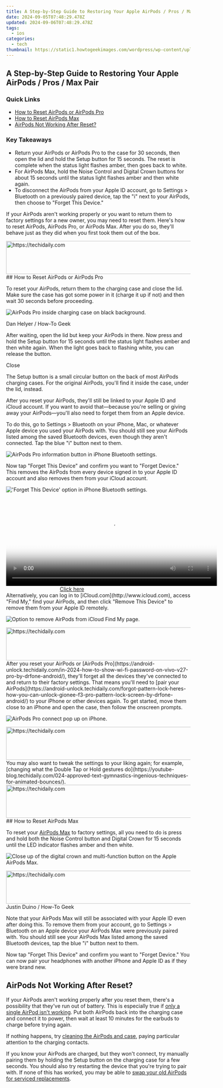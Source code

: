 ```yaml
---
title: A Step-by-Step Guide to Restoring Your Apple AirPods / Pros / Max Pair
date: 2024-09-05T07:48:29.478Z
updated: 2024-09-06T07:48:29.478Z
tags:
  - ios
categories:
  - tech
thumbnail: https://static1.howtogeekimages.com/wordpress/wp-content/uploads/2019/08/airpods_pro_featured.jpg
---
```


## A Step-by-Step Guide to Restoring Your Apple AirPods / Pros / Max Pair

### Quick Links

* [How to Reset AirPods or AirPods Pro](https://youtube-videos.techidaily.com/new-earning-big-on-youtube-shorts-must-haves-opportunities-and-more/)
* [How to Reset AirPods Max](https://screen-mirroring-recording.techidaily.com/new-proven-approaches-to-sound-recording-on-computers/)
* [AirPods Not Working After Reset?](https://bypass-frp.techidaily.com/how-can-we-bypass-nubia-z50s-pro-frp-by-drfone-android/)

### Key Takeaways

* Return your AirPods or AirPods Pro to the case for 30 seconds, then open the lid and hold the Setup button for 15 seconds. The reset is complete when the status light flashes amber, then goes back to white.
* For AirPods Max, hold the Noise Control and Digital Crown buttons for about 15 seconds until the status light flashes amber and then white again.
* To disconnect the AirPods from your Apple ID account, go to Settings > Bluetooth on a previously paired device, tap the "i" next to your AirPods, then choose to "Forget This Device."

 If your AirPods aren't working properly or you want to return them to factory settings for a new owner, you may need to reset them. Here's how to reset AirPods, AirPods Pro, or AirPods Max. After you do so, they'll behave just as they did when you first took them out of the box.

<!-- affiliate ads begin -->
<a href="https://appsumo.8odi.net/c/5597632/2030395/7443" target="_top" id="2030395">
  <img src="//a.impactradius-go.com/display-ad/7443-2030395" border="0" alt="https://techidaily.com" width="728" height="90"/>
</a>
<img height="0" width="0" src="https://appsumo.8odi.net/i/5597632/2030395/7443" style="position:absolute;visibility:hidden;" border="0" />
<!-- affiliate ads end -->
##  How to Reset AirPods or AirPods Pro

 To reset your AirPods, return them to the charging case and close the lid. Make sure the case has got some power in it (charge it up if not) and then wait 30 seconds before proceeding.

![AirPods Pro inside charging case on black background.](https://static1.howtogeekimages.com/wordpress/wp-content/uploads/2024/04/airpods-pro-inside-charging-case-on-black-background.jpg) 

Dan Helyer / How-To Geek

 After waiting, open the lid but keep your AirPods in there. Now press and hold the Setup button for 15 seconds until the status light flashes amber and then white again. When the light goes back to flashing white, you can release the button.

Close 

 The Setup button is a small circular button on the back of most AirPods charging cases. For the original AirPods, you'll find it inside the case, under the lid, instead.

 After you reset your AirPods, they'll still be linked to your Apple ID and iCloud account. If you want to avoid that—because you're selling or giving away your AirPods—you'll also need to forget them from an Apple device.

 To do this, go to Settings > Bluetooth on your iPhone, Mac, or whatever Apple device you used your AirPods with. You should still see your AirPods listed among the saved Bluetooth devices, even though they aren't connected. Tap the blue "i" button next to them.

![AirPods Pro information button in iPhone Bluetooth settings.](https://static1.howtogeekimages.com/wordpress/wp-content/uploads/2024/04/airpods-pro-information-button-in-iphone-bluetooth-settings.png) 

 Now tap "Forget This Device" and confirm you want to "Forget Device." This removes the AirPods from every device signed in to your Apple ID account and also removes them from your iCloud account.

!['Forget This Device' option in iPhone Bluetooth settings.](https://static1.howtogeekimages.com/wordpress/wp-content/uploads/2024/04/forget-this-device-option-in-iphone-bluetooth-settings.png) 

<!-- affiliate ads begin -->
<span id="1983549">
					<video width="576" height="240" style="cursor:pointer"
           poster="//a.impactradius-go.com/display-clicktoplayimage/1983549.png"
           onclick="if(!this.playClicked){this.play();this.setAttribute('controls',true);this.playClicked=true;}">
	   <source src="//a.impactradius-go.com/display-ad/22993-1983549">
	   <img src="//a.impactradius-go.com/display-clicktoplayimage/1983549.png" style="border: none; height: 100%; width: 100%; object-fit: contain">
	</video>
	<div style="width:360px;text-align:center"><a href="javascript:window.open(decodeURIComponent('https%3A%2F%2Fhomestyler.sjv.io%2Fc%2F5597632%2F1983549%2F22993'), '_blank');void(0);">Click here</a></div>
</span>
<img height="0" width="0" src="https://imp.pxf.io/i/5597632/1983549/22993" style="position:absolute;visibility:hidden;" border="0" />
<!-- affiliate ads end -->
 Alternatively, you can log in to [iCloud.com](http://www.icloud.com), access "Find My," find your AirPods, and then click "Remove This Device" to remove them from your Apple ID remotely.

![Option to remove AirPods from iCloud Find My page.](https://static1.howtogeekimages.com/wordpress/wp-content/uploads/2024/04/option-to-remove-airpods-from-icloud-find-my-page.png) 

<!-- affiliate ads begin -->
<a href="https://appsumo.8odi.net/c/5597632/2037356/7443" target="_top" id="2037356">
  <img src="//a.impactradius-go.com/display-ad/7443-2037356" border="0" alt="https://techidaily.com" width="728" height="90"/>
</a>
<img height="0" width="0" src="https://appsumo.8odi.net/i/5597632/2037356/7443" style="position:absolute;visibility:hidden;" border="0" />
<!-- affiliate ads end -->
 After you reset your AirPods or [AirPods Pro](https://android-unlock.techidaily.com/in-2024-how-to-show-wi-fi-password-on-vivo-v27-pro-by-drfone-android/), they'll forget all the devices they've connected to and return to their factory settings. That means you'll need to [pair your AirPods](https://android-unlock.techidaily.com/forgot-pattern-lock-heres-how-you-can-unlock-gionee-f3-pro-pattern-lock-screen-by-drfone-android/) to your iPhone or other devices again. To get started, move them close to an iPhone and open the case, then follow the onscreen prompts.

![AirPods Pro connect pop up on iPhone.](https://static1.howtogeekimages.com/wordpress/wp-content/uploads/2024/04/airpods-pro-connect-pop-up-on-iphone.png) 

<!-- affiliate ads begin -->
<a href="https://appsumo.8odi.net/c/5597632/2094422/7443" target="_top" id="2094422">
  <img src="//a.impactradius-go.com/display-ad/7443-2094422" border="0" alt="https://techidaily.com" width="728" height="90"/>
</a>
<img height="0" width="0" src="https://appsumo.8odi.net/i/5597632/2094422/7443" style="position:absolute;visibility:hidden;" border="0" />
<!-- affiliate ads end -->
 You may also want to tweak the settings to your liking again; for example, [changing what the Double Tap or Hold gestures do](https://youtube-blog.techidaily.com/024-approved-text-gymnastics-ingenious-techniques-for-animated-bounces/).

<!-- affiliate ads begin -->
<a href="https://aligracehair.sjv.io/c/5597632/1959764/19272" target="_top" id="1959764">
  <img src="//a.impactradius-go.com/display-ad/19272-1959764" border="0" alt="https://techidaily.com" width="728" height="90"/>
</a>
<img height="0" width="0" src="https://aligracehair.sjv.io/i/5597632/1959764/19272" style="position:absolute;visibility:hidden;" border="0" />
<!-- affiliate ads end -->
##  How to Reset AirPods Max

 To reset your [AirPods Max](https://extra-hints.techidaily.com/how-to-change-powerpoint-video-speed/) to factory settings, all you need to do is press and hold both the Noise Control button and Digital Crown for 15 seconds until the LED indicator flashes amber and then white.

![Close up of the digital crown and multi-function button on the Apple AirPods Max.](https://static1.howtogeekimages.com/wordpress/wp-content/uploads/2024/04/52721255122_8971c2e4f1_o.jpg) 

<!-- affiliate ads begin -->
<a href="https://appsumo.8odi.net/c/5597632/2043662/7443" target="_top" id="2043662">
  <img src="//a.impactradius-go.com/display-ad/7443-2043662" border="0" alt="https://techidaily.com" width="728" height="90"/>
</a>
<img height="0" width="0" src="https://appsumo.8odi.net/i/5597632/2043662/7443" style="position:absolute;visibility:hidden;" border="0" />
<!-- affiliate ads end -->
Justin Duino / How-To Geek

 Note that your AirPods Max will still be associated with your Apple ID even after doing this. To remove them from your account, go to Settings > Bluetooth on an Apple device your AirPods Max were previously paired with. You should still see your AirPods Max listed among the saved Bluetooth devices, tap the blue "i" button next to them.

 Now tap "Forget This Device" and confirm you want to "Forget Device." You can now pair your headphones with another iPhone and Apple ID as if they were brand new.

##  AirPods Not Working After Reset?

 If your AirPods aren't working properly after you reset them, there's a possibility that they've run out of battery. This is especially true if [only a single AirPod isn't working](https://review-topics.techidaily.com/in-2024-does-find-my-friends-work-on-xiaomi-13t-pro-drfone-by-drfone-virtual-android/). Put both AirPods back into the charging case and connect it to power, then wait at least 10 minutes for the earbuds to charge before trying again.

 If nothing happens, try [cleaning the AirPods and case](https://facebook-video-footage.techidaily.com/new-in-2024-avoiding-common-pitfalls-in-pc-based-youtube-video-editing/), paying particular attention to the charging contacts.

 If you know your AirPods are charged, but they won't connect, try manually pairing them by holding the Setup button on the charging case for a few seconds. You should also try restarting the device that you're trying to pair with. If none of this has worked, you may be able to [swap your old AirPods for serviced replacements](https://instagram-videos.techidaily.com/2024-approved-the-secrets-of-squaring-up-making-square-format-videos-with-imovie-for-instagram/).

<ins class="adsbygoogle"
     style="display:block"
     data-ad-format="autorelaxed"
     data-ad-client="ca-pub-7571918770474297"
     data-ad-slot="1223367746"></ins>



<ins class="adsbygoogle"
     style="display:block"
     data-ad-client="ca-pub-7571918770474297"
     data-ad-slot="8358498916"
     data-ad-format="auto"
     data-full-width-responsive="true"></ins>



